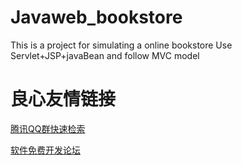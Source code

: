 # Javaweb_bookstore
This is a project for simulating a online bookstore 
Use Servlet+JSP+javaBean and follow MVC model



 # 良心友情链接

[腾讯QQ群快速检索](http://u.720life.cn/s/8cf73f7c)

[软件免费开发论坛](http://u.720life.cn/s/bbb01dc0)
